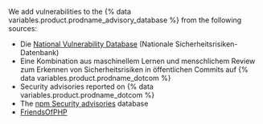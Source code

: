 We add vulnerabilities to the {% data variables.product.prodname_advisory_database %} from the following sources:
- Die [National Vulnerability Database](https://nvd.nist.gov/) (Nationale Sicherheitsrisiken-Datenbank)
- Eine Kombination aus maschinellem Lernen und menschlichem Review zum Erkennen von Sicherheitsrisiken in öffentlichen Commits auf {% data variables.product.prodname_dotcom %}
- Security advisories reported on {% data variables.product.prodname_dotcom %}
- The [npm Security advisories](https://www.npmjs.com/advisories) database
- [FriendsOfPHP](https://github.com/FriendsOfPHP/security-advisories)

